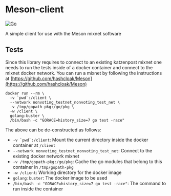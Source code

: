 # Meson-client
[![Go](https://github.com/hashcloak/Meson-client/actions/workflows/go.yml/badge.svg)](https://github.com/hashcloak/Meson-client/actions/workflows/go.yml)

A simple client for use with the Meson mixnet software

## Tests

Since this library requires to connect to an existing katzenpost mixnet one needs to run the tests inside of a docker container and connect to the mixnet docker network. You can run a mixnet by following the instructions at [https://github.com/hashcloak/Meson](https://github.com/hashcloak/Meson)

```
docker run --rm \
  -v `pwd`:/client \
  --network nonvoting_testnet_nonvoting_test_net \
  -v /tmp/gopath-pkg:/go/pkg \
  -w /client \
  golang:buster \
  /bin/bash -c "GORACE=history_size=7 go test -race"
```

The above can be de-constructed as follows:
- ```-v `pwd`:/client```: Mount the current directory inside the docker container at `/client`
- `--network nonvoting_testnet_nonvoting_test_net`: Connect to the existing docker network mixnet
- `-v /tmp/gopath-pkg:/go/pkg`: Cache the go modules that belong to this container in `/tmp/gopath-pkg`
- `-w /client`: Working directory for the docker image
- `golang:buster`: The docker image to be used
-  `/bin/bash -c "GORACE=history_size=7 go test -race"`: The command to run inside the container
